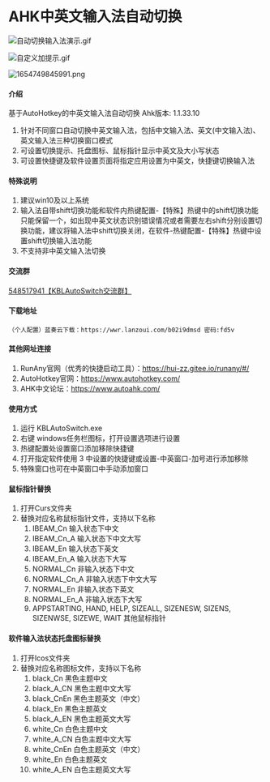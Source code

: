 # AHK中英文输入法自动切换
![自动切换输入法演示.gif](https://m.360buyimg.com/babel/jfs/t1/187299/21/27585/1238662/62f34ec8E37ad3b85/10f9ab365bd68d20.gif)

![自定义加提示.gif](https://m.360buyimg.com/babel/jfs/t1/197845/19/26032/442094/62f34ef1E0abb2521/5b8edde33be20e21.gif)

![1654749845991.png](https://m.360buyimg.com/babel/jfs/t1/192578/23/27421/329754/62f34f0cEc02de213/4294c5288edf46dc.png)
#### 介绍

基于AutoHotkey的中英文输入法自动切换
Ahk版本: 1.1.33.10

1. 针对不同窗口自动切换中英文输入法，包括中文输入法、英文(中文输入法)、英文输入法三种切换窗口模式
2. 可设置切换提示、托盘图标、鼠标指针显示中英文及大小写状态
3. 可设置快捷键及软件设置页面将指定应用设置为中英文，快捷键切换输入法

#### 特殊说明
1. 建议win10及以上系统
2. 输入法自带shift切换功能和软件内热键配置-【特殊】热键中的shift切换功能只能保留一个，如出现中英文状态识别错误情况或者需要左右shift分别设置切换功能，建议将输入法中shift切换关闭，在软件-热键配置-【特殊】热键中设置shift切换输入法功能
3. 不支持非中英文输入法切换

#### 交流群
<a href="https://jq.qq.com/?_wv=1027&k=A3F0yfcy">548517941【KBLAutoSwitch交流群】</a>

#### 下载地址
    （个人配置）蓝奏云下载：https://wwr.lanzoui.com/b02i9dmsd 密码:fd5v

#### 其他网址连接
1. RunAny官网（优秀的快捷启动工具）：https://hui-zz.gitee.io/runany/#/
2. AutoHotkey官网：https://www.autohotkey.com/
3. AHK中文论坛：https://www.autoahk.com/

#### 使用方式
1. 运行 KBLAutoSwitch.exe
2. 右键 windows任务栏图标，打开设置选项进行设置
3. 热键配置处设置窗口添加移除快捷键
4. 打开指定软件使用 3 中设置的快捷键或设置-中英窗口-加号进行添加移除
5. 特殊窗口也可在中英窗口中手动添加窗口

#### 鼠标指针替换
1. 打开Curs文件夹
2. 替换对应名称鼠标指针文件，支持以下名称
    1. IBEAM_Cn     输入状态下中文
    2. IBEAM_Cn_A 输入状态下中文大写
    3. IBEAM_En     输入状态下英文
    4. IBEAM_En_A 输入状态下大写
    5. NORMAL_Cn     非输入状态下中文
    6. NORMAL_Cn_A 非输入状态下中文大写
    7. NORMAL_En     非输入状态下英文
    8. NORMAL_En_A 非输入状态下大写
    9. APPSTARTING, HAND, HELP, SIZEALL, SIZENESW, SIZENS, SIZENWSE, SIZEWE, WAIT 其他鼠标指针

#### 软件输入法状态托盘图标替换
1. 打开Icos文件夹
2. 替换对应名称图标文件，支持以下名称
    1. black_Cn     黑色主题中文
    2. black_A_CN   黑色主题中文大写
    3. black_CnEn   黑色主题英文（中文）
    4. black_En     黑色主题英文
    5. black_A_EN   黑色主题英文大写
    6. white_Cn     白色主题中文
    7. white_A_CN   白色主题中文大写
    8. white_CnEn   白色主题英文（中文）
    9. white_En     白色主题英文
    10. white_A_EN  白色主题英文大写


